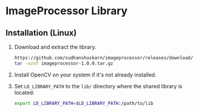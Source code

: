 # ImageProcessor Library

## Installation (Linux)

1. Download and extract the library.

   ```bash
   https://github.com/sudhanshuskarn/imageprocessor/releases/download/v1.0.0/imageprocessor-1.0.0.tar.gz
   tar -xzvf imageprocessor-1.0.0.tar.gz

2. Install OpenCV on your system if it's not already installed.
3. Set `LD_LIBRARY_PATH` to the `lib/` directory where the shared library is located:

   ```bash
   export LD_LIBRARY_PATH=$LD_LIBRARY_PATH:/path/to/lib


